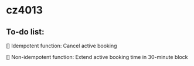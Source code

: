 # cz4013

## To-do list:

  [] Idempotent function: Cancel active booking
  
  [] Non-idempotent function: Extend active booking time in 30-minute block
